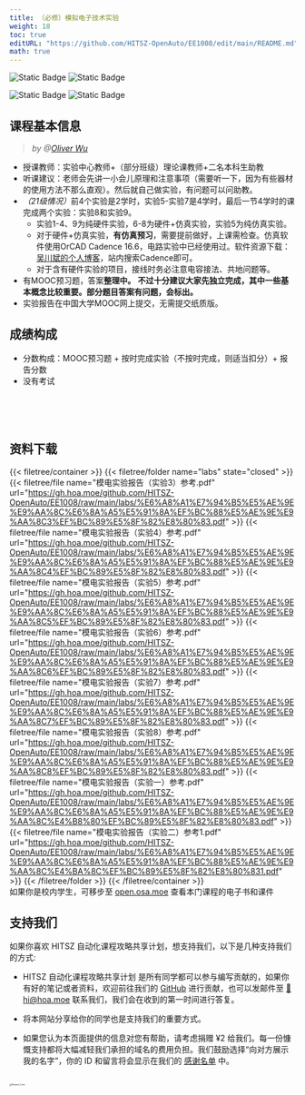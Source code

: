 ```yaml
---
title: （必修）模拟电子技术实验
weight: 18
toc: true
editURL: "https://github.com/HITSZ-OpenAuto/EE1008/edit/main/README.md"
math: true
---
```


![Static Badge](https://img.shields.io/badge/%E8%80%83%E6%9F%A5%E8%AF%BE-green)
![Static Badge](https://img.shields.io/badge/%E5%AD%A6%E5%88%86-1.0-moccasin)

![Static Badge](https://img.shields.io/badge/%E6%88%90%E7%BB%A9%E6%9E%84%E6%88%90-gold)
![Static Badge](https://img.shields.io/badge/详见下面说明-wheat)

## 课程基本信息
> <i>by @[Oliver Wu](https://github.com/OliverWu515)</i>
- 授课教师：实验中心教师+（部分班级）理论课教师+二名本科生助教
- 听课建议：老师会先讲一小会儿原理和注意事项（需要听一下，因为有些器材的使用方法不那么直观）。然后就自己做实验，有问题可以问助教。
- <i>（21级情况）</i>前4个实验是2学时，实验5-实验7是4学时，最后一节4学时的课完成两个实验：实验8和实验9。
  - 实验1-4、9为纯硬件实验，6-8为硬件+仿真实验，实验5为纯仿真实验。
  - 对于硬件+仿真实验，**有仿真预习**，需要提前做好，上课需检查。仿真软件使用OrCAD Cadence 16.6，电路实验中已经使用过。软件资源下载：[吴川斌的个人博客](https://www.mr-wu.cn/)，站内搜索Cadence即可。
  - 对于含有硬件实验的项目，接线时务必注意电容接法、共地问题等。
- 有MOOC预习题，答案**整理中。** **不过十分建议大家先独立完成，其中一些基本概念比较重要。部分题目答案有问题，会标出。**
- 实验报告在中国大学MOOC网上提交，无需提交纸质版。

## 成绩构成
- 分数构成：MOOC预习题 + 按时完成实验（不按时完成，则适当扣分）+ 报告分数
- 没有考试

<br>
<br>
<br>


## 资料下载

{{< filetree/container >}}
  {{< filetree/folder name="labs" state="closed" >}}
    {{< filetree/file name="模电实验报告（实验3）参考.pdf" url="https://gh.hoa.moe/github.com/HITSZ-OpenAuto/EE1008/raw/main/labs/%E6%A8%A1%E7%94%B5%E5%AE%9E%E9%AA%8C%E6%8A%A5%E5%91%8A%EF%BC%88%E5%AE%9E%E9%AA%8C3%EF%BC%89%E5%8F%82%E8%80%83.pdf" >}}
    {{< filetree/file name="模电实验报告（实验4）参考.pdf" url="https://gh.hoa.moe/github.com/HITSZ-OpenAuto/EE1008/raw/main/labs/%E6%A8%A1%E7%94%B5%E5%AE%9E%E9%AA%8C%E6%8A%A5%E5%91%8A%EF%BC%88%E5%AE%9E%E9%AA%8C4%EF%BC%89%E5%8F%82%E8%80%83.pdf" >}}
    {{< filetree/file name="模电实验报告（实验5）参考.pdf" url="https://gh.hoa.moe/github.com/HITSZ-OpenAuto/EE1008/raw/main/labs/%E6%A8%A1%E7%94%B5%E5%AE%9E%E9%AA%8C%E6%8A%A5%E5%91%8A%EF%BC%88%E5%AE%9E%E9%AA%8C5%EF%BC%89%E5%8F%82%E8%80%83.pdf" >}}
    {{< filetree/file name="模电实验报告（实验6）参考.pdf" url="https://gh.hoa.moe/github.com/HITSZ-OpenAuto/EE1008/raw/main/labs/%E6%A8%A1%E7%94%B5%E5%AE%9E%E9%AA%8C%E6%8A%A5%E5%91%8A%EF%BC%88%E5%AE%9E%E9%AA%8C6%EF%BC%89%E5%8F%82%E8%80%83.pdf" >}}
    {{< filetree/file name="模电实验报告（实验7）参考.pdf" url="https://gh.hoa.moe/github.com/HITSZ-OpenAuto/EE1008/raw/main/labs/%E6%A8%A1%E7%94%B5%E5%AE%9E%E9%AA%8C%E6%8A%A5%E5%91%8A%EF%BC%88%E5%AE%9E%E9%AA%8C7%EF%BC%89%E5%8F%82%E8%80%83.pdf" >}}
    {{< filetree/file name="模电实验报告（实验8）参考.pdf" url="https://gh.hoa.moe/github.com/HITSZ-OpenAuto/EE1008/raw/main/labs/%E6%A8%A1%E7%94%B5%E5%AE%9E%E9%AA%8C%E6%8A%A5%E5%91%8A%EF%BC%88%E5%AE%9E%E9%AA%8C8%EF%BC%89%E5%8F%82%E8%80%83.pdf" >}}
    {{< filetree/file name="模电实验报告（实验一）参考.pdf" url="https://gh.hoa.moe/github.com/HITSZ-OpenAuto/EE1008/raw/main/labs/%E6%A8%A1%E7%94%B5%E5%AE%9E%E9%AA%8C%E6%8A%A5%E5%91%8A%EF%BC%88%E5%AE%9E%E9%AA%8C%E4%B8%80%EF%BC%89%E5%8F%82%E8%80%83.pdf" >}}
    {{< filetree/file name="模电实验报告（实验二）参考1.pdf" url="https://gh.hoa.moe/github.com/HITSZ-OpenAuto/EE1008/raw/main/labs/%E6%A8%A1%E7%94%B5%E5%AE%9E%E9%AA%8C%E6%8A%A5%E5%91%8A%EF%BC%88%E5%AE%9E%E9%AA%8C%E4%BA%8C%EF%BC%89%E5%8F%82%E8%80%831.pdf" >}}
  {{< /filetree/folder >}}
{{< /filetree/container >}}
<br>
如果你是校内学生，可移步至 [open.osa.moe](https://open.osa.moe/openauto/EE1008) 查看本门课程的电子书和课件
<br>


## 支持我们

如果你喜欢 HITSZ 自动化课程攻略共享计划，想支持我们，以下是几种支持我们的方式:

- HITSZ 自动化课程攻略共享计划 是所有同学都可以参与编写贡献的，如果你有好的笔记或者资料，欢迎前往我们的 [GitHub](https://github.com/HITSZ-OpenAuto) 进行贡献，也可以发邮件至 [📮hi@hoa.moe](mailto:hi@hoa.moe) 联系我们，我们会在收到的第一时间进行答复。

- 将本网站分享给你的同学也是支持我们的重要方式。

- 如果您认为本页面提供的信息对您有帮助，请考虑捐赠 ¥2 给我们。每一份慷慨支持都将大幅减轻我们承担的域名的费用负担。我们鼓励选择“向对方展示我的名字”，你的 ID 和留言将会显示在我们的 [感谢名单](https://hoa.moe/sponsor/#感谢名单) 中。

<br>
<img src="/images/sponsor.webp" alt="Reward_Code" style="zoom:25%; display: block; margin: 0 auto;" />
